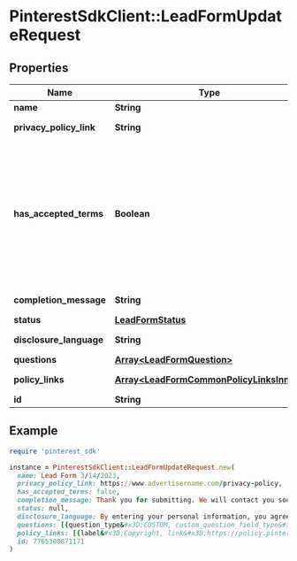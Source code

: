 # PinterestSdkClient::LeadFormUpdateRequest

## Properties

| Name | Type | Description | Notes |
| ---- | ---- | ----------- | ----- |
| **name** | **String** | Internal name of the lead form. | [optional] |
| **privacy_policy_link** | **String** | A link to the advertiser&#39;s privacy policy. This will be included in the lead form&#39;s disclosure language. | [optional] |
| **has_accepted_terms** | **Boolean** | Whether the advertiser has accepted Pinterest&#39;s terms of service for creating a lead ad.  By sending us TRUE for this parameter, you agree that (i) you will use any personal information received in compliance with the privacy policy you share with Pinterest, and (ii) you will comply with Pinterest&#39;s &lt;a href&#x3D;\&quot;https://policy.pinterest.com/en/lead-ad-terms\&quot;&gt;Lead Ad Terms&lt;/a&gt;. As a reminder, all advertising on Pinterest is subject to the &lt;a href&#x3D;\&quot;https://business.pinterest.com/en/pinterest-advertising-services-agreement/\&quot;&gt;Pinterest Advertising Services Agreement&lt;/a&gt; or an equivalent agreement as set forth on an IO | [optional] |
| **completion_message** | **String** | A message for people who complete the form to let them know what happens next. | [optional] |
| **status** | [**LeadFormStatus**](LeadFormStatus.md) |  | [optional] |
| **disclosure_language** | **String** | Additional disclosure language to be included in the lead form. | [optional] |
| **questions** | [**Array&lt;LeadFormQuestion&gt;**](LeadFormQuestion.md) | List of questions to be displayed on the lead form. | [optional] |
| **policy_links** | [**Array&lt;LeadFormCommonPolicyLinksInner&gt;**](LeadFormCommonPolicyLinksInner.md) | List of additional policy links to be displayed on the lead form. | [optional] |
| **id** | **String** | The ID of this lead form to be updated |  |

## Example

```ruby
require 'pinterest_sdk'

instance = PinterestSdkClient::LeadFormUpdateRequest.new(
  name: Lead Form 3/14/2023,
  privacy_policy_link: https://www.advertisername.com/privacy-policy,
  has_accepted_terms: false,
  completion_message: Thank you for submitting. We will contact you soon.,
  status: null,
  disclosure_language: By entering your personal information, you agree that your data will be collected and used.,
  questions: [{question_type&#x3D;CUSTOM, custom_question_field_type&#x3D;CHECKBOX, custom_question_label&#x3D;What is your favorite animal?, custom_question_options&#x3D;[Dog, Cat, Bird, Turtle]}],
  policy_links: [{label&#x3D;Copyright, link&#x3D;https://policy.pinterest.com/en/copyright}],
  id: 7765300871171
)
```

